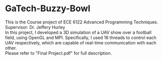 # GaTech-Buzzy-Bowl
This is the Course project of ECE 6122 Advanced Programming Techniques. Supervisor: Dr. Jeffery Hurley  
In this project, I developed a 3D simulation of a UAV show over a football field, using OpenGL and MPI. Specifically, I used 16 threads to control each UAV respectively, which are capable of real-time communication with each other.  
Please refer to "Final Project.pdf" for full description.
